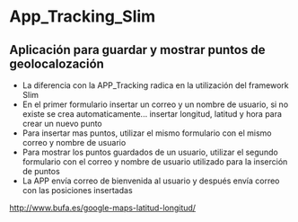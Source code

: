 # App_Tracking_Slim  
## Aplicación para guardar y mostrar puntos de geolocalozación 
* La diferencia con la APP_Tracking radica en la utilización del framework Slim   
* En el primer formulario insertar un correo y un nombre de usuario, si no existe se crea automaticamente... insertar longitud, latitud y hora para crear un nuevo punto  
* Para insertar mas puntos, utilizar el mismo formulario con el mismo correo y nombre de usuario  
* Para mostrar los puntos guardados de un usuario, utilizar el segundo formulario con el correo y nombre de usuario utilizado para la inserción de puntos  
* La APP envía correo de bienvenida al usuario y después envía correo con las posiciones insertadas  

http://www.bufa.es/google-maps-latitud-longitud/

